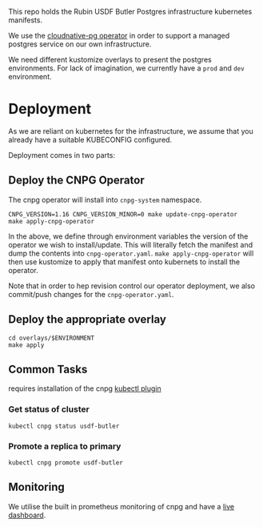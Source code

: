 
This repo holds the Rubin USDF Butler Postgres infrastructure kubernetes manifests.

We use the [cloudnative-pg operator](https://cloudnative-pg.io/) in order to support a managed postgres service on our own infrastructure.

We need different kustomize overlays to present the postgres environments. For lack of imagination, we currently have a `prod` and `dev` environment.

# Deployment

As we are reliant on kubernetes for the infrastructure, we assume that you already have a suitable KUBECONFIG configured.

Deployment comes in two parts:

## Deploy the CNPG Operator

The cnpg operator will install into `cnpg-system` namespace.

```
CNPG_VERSION=1.16 CNPG_VERSION_MINOR=0 make update-cnpg-operator
make apply-cnpg-operator
```

In the above, we define through environment variables the version of the operator we wish to install/update. This will literally fetch the manifest and dump the contents into `cnpg-operator.yaml`. `make apply-cnpg-operator` will then use kustomize to apply that manifest onto kubernets to install the operator.

Note that in order to hep revision control our operator deployment, we also commit/push changes for the `cnpg-operator.yaml`.

## Deploy the appropriate overlay

```
cd overlays/$ENVIRONMENT
make apply
```

## Common Tasks

requires installation of the cnpg [kubectl plugin](https://cloudnative-pg.io/documentation/1.17/cnpg-plugin/#cloudnativepg-plugin)

### Get status of cluster

```
kubectl cnpg status usdf-butler
```

### Promote a replica to primary

```
kubectl cnpg promote usdf-butler
```

## Monitoring

We utilise the built in prometheus monitoring of cnpg and have a [live dashboard](https://grafana.slac.stanford.edu/d/z7FCA4Nnk/cloud-native-postgresql).
